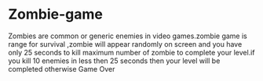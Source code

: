 # Zombie-game
Zombies are common or generic enemies in video games.zombie game is range for survival ,zombie will appear randomly on screen and you have only 25 seconds to kill maximum number of zombie to complete your level.if you kill 10 enemies in less then 25 seconds then your level will be completed otherwise Game Over 
